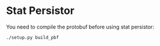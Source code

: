 Stat Persistor
======


You need to compile the protobuf before using stat persistor:
```
./setup.py build_pbf
```
